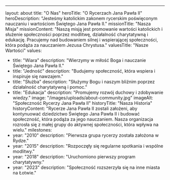 ---
layout: about
title: "O Nas"
heroTitle: "O Rycerzach Jana Pawła II"
heroDescription: "Jesteśmy katolickim zakonem rycerskim poświęconym nauczaniu i wartościom Świętego Jana Pawła II."
missionTitle: "Nasza Misja"
missionContent: "Naszą misją jest promowanie wartości katolickich i służenie społeczności poprzez modlitwę, działalność charytatywną i edukację. Pracujemy nad budowaniem silnej i wspierającej społeczności, która podąża za nauczaniem Jezusa Chrystusa."
valuesTitle: "Nasze Wartości"
values:
  - title: "Wiara"
    description: "Wierzymy w miłość Boga i nauczanie Świętego Jana Pawła II."
  - title: "Jedność"
    description: "Budujemy społeczność, która wspiera i inspiruje się nawzajem."
  - title: "Służba"
    description: "Służymy Bogu i naszym bliźnim poprzez działalność charytatywną i pomoc."
  - title: "Edukacja"
    description: "Promujemy rozwój duchowy i zdobywanie wiedzy."
image: "/images/uploads/about-community.jpg"
imageAlt: "Społeczność Rycerzy Jana Pawła II"
historyTitle: "Nasza Historia"
historyContent: "Rycerze Jana Pawła II zostali założeni, aby kontynuować dziedzictwo Świętego Jana Pawła II i budować społeczność, która podąża za jego nauczaniem. Nasza organizacja rozrosła się z małej grupy do aktywnej społeczności, która wpływa na wielu."
milestones:
  - year: "2010"
    description: "Pierwsza grupa rycerzy została założona w Rydze."
  - year: "2015"
    description: "Rozpoczęły się regularne spotkania i wspólne modlitwy."
  - year: "2018"
    description: "Uruchomiono pierwszy program charytatywny."
  - year: "2023"
    description: "Społeczność rozszerzyła się na inne miasta na Łotwie." 